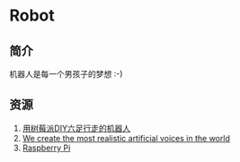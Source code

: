 # Robot

## 简介

机器人是每一个男孩子的梦想 :-)

## 资源

1. [用树莓派DIY六足行走的机器人](http://shumeipai.nxez.com/2017/08/07/hexapod-walker-raspberry-pi.html)
2. [We create the most realistic artificial voices in the world](https://lyrebird.ai/)
3. [Raspberry Pi](https://www.raspberrypi.org/)

